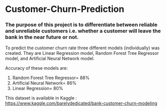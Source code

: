 # Customer-Churn-Prediction
<h3>The purpose of this project is to differentiate between reliable and unreliable customers i.e. whether a customer will leave the bank in the near future or not.</h3>

To predict the customer churn rate three different models (individually) was created. They are Linear Regression model, Random Forest Tree Regressor model, and Artificial Neural Network model.

Accuracy of these models are:
1. Random Forest Tree Regressor= 88%
2. Artificial Neural Network= 86%
3. Linear Regression= 80%

This dataset is available in Kaggle :
https://www.kaggle.com/barelydedicated/bank-customer-churn-modeling 

